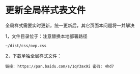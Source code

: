 # 更新全局样式表文件

全局样式需要实时更新，统一更新后，其它页面本问题将一并解决

1，文件目录位于：注意替换本地部署路径

```
~/dist/css/ovp.css
```

2，下载单独全局样式文件：

```
链接: https://pan.baidu.com/s/1qY3ax9i 密码: 4hd7
```



